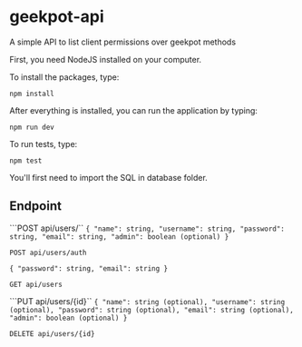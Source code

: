 # geekpot-api
A simple API to list client permissions over geekpot methods

First, you need NodeJS installed on your computer.

To install the packages, type:

```
npm install
```

After everything is installed, you can run the application by typing:
```
npm run dev
```

To run tests, type:
```
npm test
```

You'll first need to import the SQL in database folder.


## Endpoint


```POST api/users/``
`{
    "name": string,
    "username": string,
    "password": string,
    "email": string,
    "admin": boolean (optional)
}
`

```POST api/users/auth```

`{
    "password": string,
    "email": string
}
`

```GET api/users```

```PUT api/users/{id}``
`{
    "name": string (optional),
    "username": string (optional),
    "password": string (optional),
    "email": string (optional),
    "admin": boolean (optional)
}
`

```DELETE api/users/{id}```
